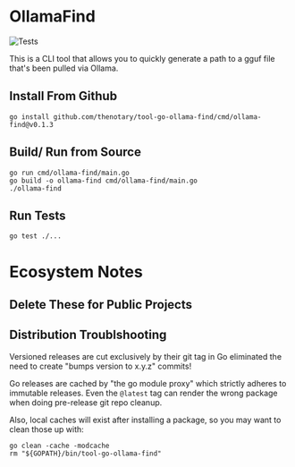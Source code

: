 # OllamaFind
![Tests](https://github.com/thenotary/tool-go-ollama-find/actions/workflows/build.yml/badge.svg)

This is a CLI tool that allows you to quickly generate a path to a gguf file that's been pulled via Ollama.


## Install From Github

    go install github.com/thenotary/tool-go-ollama-find/cmd/ollama-find@v0.1.3


## Build/ Run from Source

    go run cmd/ollama-find/main.go
    go build -o ollama-find cmd/ollama-find/main.go
    ./ollama-find


## Run Tests

    go test ./...


# Ecosystem Notes
## Delete These for Public Projects

## Distribution Troublshooting
Versioned releases are cut exclusively by their git tag in Go eliminated the need to create "bumps version to x.y.z" commits!

Go releases are cached by "the go module proxy" which strictly adheres to immutable releases.  Even the `@latest` tag can render the wrong package when doing pre-release git repo cleanup.

Also, local caches will exist after installing a package, so you may want to clean those up with:

    go clean -cache -modcache
    rm "${GOPATH}/bin/tool-go-ollama-find"
